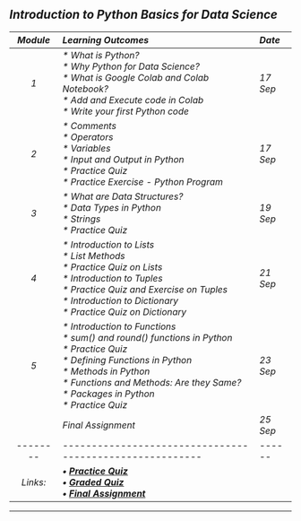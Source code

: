 ## _Introduction to Python Basics for Data Science_
|_Module_|_Learning Outcomes_|_Date_|
|:---:|:---|:---|
|_1_| _* What is Python? <br>* Why Python for Data Science?<br>* What is Google Colab and Colab Notebook?<br>* Add and Execute code in Colab <br>* Write your first Python code_ | _17 Sep_ |
|_2_| _* Comments<br>* Operators<br>* Variables<br>* Input and Output in Python<br>* Practice Quiz<br>* Practice Exercise - Python Program_ | _17 Sep_ |
|_3_| _* What are Data Structures?<br>* Data Types in Python<br>* Strings <br>* Practice Quiz_ | _19 Sep_ |
|_4_| _* Introduction to Lists<br>* List Methods<br>* Practice Quiz on Lists<br>* Introduction to Tuples<br>* Practice Quiz and Exercise on Tuples<br>* Introduction to Dictionary <br>* Practice Quiz on Dictionary_ | _21 Sep_ |
|_5_| _* Introduction to Functions<br>* sum() and round() functions in Python<br>* Practice Quiz<br>* Defining Functions in Python<br>* Methods in Python<br>* Functions and Methods: Are they Same?<br>* Packages in Python<br>* Practice Quiz_ | _23 Sep_ |
||_Final Assignment_|_25 Sep_|
|--------|--------------------------------------------------------|------|
|_Links:_| **_• [Practice Quiz](Quiz%20%26%20Assignment/%231_Practice_Quiz.ipynb)<br>• [Graded Quiz](Quiz%20%26%20Assignment/%232_Graded_Quiz.ipynb)<br>• [Final Assignment](Quiz%20%26%20Assignment/%233_Final_Assignment.ipynb)_** |
---

